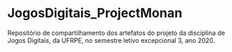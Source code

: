 # JogosDigitais_ProjectMonan
Repositório de compartilhamento dos artefatos do projeto da disciplina de Jogos Digitais, da UFRPE, no semestre letivo excepcional 3, ano 2020.

